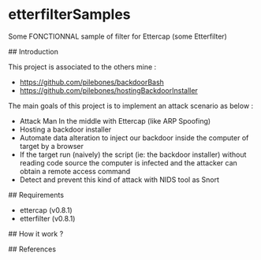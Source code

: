 etterfilterSamples
==================

Some FONCTIONNAL sample of filter for Ettercap (some Etterfilter) 

## Introduction

This project is associated to the others mine : 
- https://github.com/pilebones/backdoorBash
- https://github.com/pilebones/hostingBackdoorInstaller

The main goals of this project is to implement an attack scenario as below : 
- Attack Man In the middle with Ettercap (like ARP Spoofing)
- Hosting a backdoor installer
- Automate data alteration to inject our backdoor inside the computer of target by a browser
- If the target run (naively) the script (ie: the backdoor installer) without reading code source the computer is infected and the attacker can obtain a remote access command
- Detect and prevent this kind of attack with NIDS tool as Snort

## Requirements

- ettercap (v0.8.1)
- etterfilter (v0.8.1)

## How it work ?

## References
